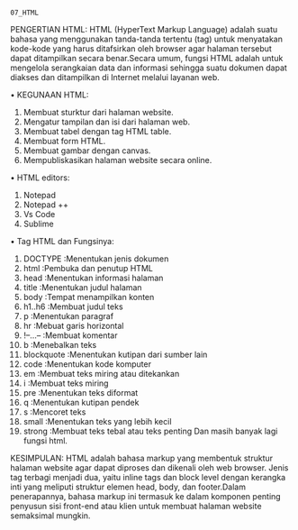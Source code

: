                                                                       07_HTML

PENGERTIAN HTML:
HTML (HyperText Markup Language) adalah suatu bahasa yang menggunakan tanda-tanda tertentu (tag) untuk menyatakan kode-kode yang harus ditafsirkan oleh browser agar halaman tersebut dapat ditampilkan secara benar.Secara umum, fungsi HTML adalah untuk mengelola serangkaian data dan informasi sehingga suatu dokumen dapat diakses dan ditampilkan di Internet melalui layanan web.

•	KEGUNAAN HTML:
1.	Membuat sturktur dari halaman website.
2.	Mengatur tampilan dan isi dari halaman web.
3.	Membuat tabel dengan tag HTML table.
4.	Membuat form HTML.
5.	Membuat gambar dengan canvas.
6.	Mempubliskasikan halaman website secara online.

•	HTML editors:
1.	Notepad 
2.	Notepad ++
3.	Vs Code
4.	Sublime

•	Tag HTML dan Fungsinya:
1.	DOCTYPE	:Menentukan jenis dokumen
2.	html	:Pembuka dan penutup HTML
3.	head	:Menentukan informasi halaman
4.	title	:Menentukan judul halaman
5.	body	:Tempat menampilkan konten
6.	h1..h6	:Membuat judul teks
7.	p		:Menentukan paragraf
8.	hr		:Mebuat garis horizontal
9.	!–…–	:Membuat komentar
10.	b		:Menebalkan teks
11.	blockquote :Menentukan kutipan dari sumber lain
12.	code	:Menentukan kode komputer
13.	em		:Membuat teks miring atau ditekankan
14.	i		:Membuat teks miring
15.	pre		:Menentukan teks diformat
16.	q		:Menentukan kutipan pendek
17.	s		:Mencoret teks
18.	small	:Menentukan teks yang lebih kecil
19.	strong	:Membuat teks tebal atau teks penting
Dan masih banyak lagi fungsi html.

KESIMPULAN: HTML adalah bahasa markup yang membentuk struktur halaman website agar dapat diproses dan dikenali oleh web browser. Jenis tag terbagi menjadi dua, yaitu inline tags dan block level dengan kerangka inti yang meliputi struktur elemen head, body, dan footer.Dalam penerapannya, bahasa markup ini termasuk ke dalam komponen penting penyusun sisi front-end atau klien untuk membuat halaman website semaksimal mungkin.
